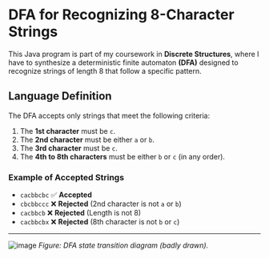 # DFA for Recognizing 8-Character Strings

This Java program is part of my coursework in **Discrete Structures**, where I have to synthesize a deterministic finite automaton **(DFA)** designed to recognize strings of length 8 that follow a specific pattern.

## Language Definition
The DFA accepts only strings that meet the following criteria:

1. The **1st character** must be `c`.
2. The **2nd character** must be either `a` or `b`.
3. The **3rd character** must be `c`.
4. The **4th to 8th characters** must be either `b` or `c` (in any order).

### Example of Accepted Strings
- `cacbbcbc` ✅ **Accepted**  
- `cbcbbccc` ❌ **Rejected** (2nd character is not `a` or `b`)  
- `cacbbcb` ❌ **Rejected** (Length is not 8)  
- `cacbbcbx` ❌ **Rejected** (8th character is not `b` or `c`)  

---
![image](https://github.com/user-attachments/assets/fe5544dd-50e8-4ff3-964c-4c65344ff6f5)
*Figure: DFA state transition diagram (badly drawn).*

